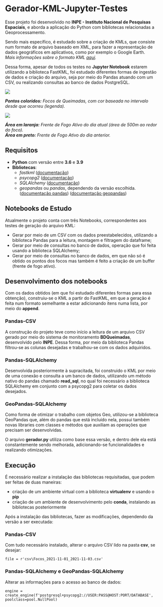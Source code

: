 # Gerador-KML-Jupyter-Testes

Esse projeto foi desenvolvido no **INPE - Instituto Nacional de Pesquisas Espaciais**, e aborda a aplicação do Python com bibliotecas relacionadas a Geoprocessamento. <br>

Sendo mais específico, é estudado sobre a criação de KMLs, que consiste num formato de arquivo baseado em XML, para fazer a representação de dados geográficos em aplicativos, como por exemplo o Google Earth. <br>
*Mais informações sobre o formato KML [aqui](https://developers.google.com/kml/documentation).*

Dessa forma, apesar de todos os testes no **Jupyter Notebook** estarem utilizando a biblioteca FastKML, foi estudado diferentes formas de ingestão de dados e criação do arquivo, seja por meio do Pandas atuando com um CSV, ou realizando consultas ao banco de dados PostgreSQL.

<img src=https://i.imgur.com/tvz3RWF.jpeg>

***Pontos coloridos:** Focos de Queimadas, com cor baseada no intervalo desde que ocorreu (legenda).*

<img src=https://i.imgur.com/R5WmvV6.jpeg>

***Área em laranja:** Frente de Fogo Ativo do dia atual (área de 500m ao redor do foco). <br>
**Área em preto:** Frente de Fogo Ativo do dia anterior.*

## Requisitos

- **Python** com versão entre **3.6** e **3.9**
- **Bibliotecas**: 
  - *fastkml* ([documentação](https://fastkml.readthedocs.io/en/latest/))
  - *psycopg2* ([documentação](https://www.psycopg.org/docs/))
  - *SQLAlchemy* ([documentação](https://docs.sqlalchemy.org/en/14/))
  - *geopandas* ou *pandas*, dependendo da versão escolhida. ([documentação pandas](https://pandas.pydata.org/docs/)) ([documentação geopandas](https://geopandas.org/en/stable/docs.html))

## Notebooks de Estudo

Atualmente o projeto conta com três Notebooks, correspondentes aos testes de geração do arquivo KML:

- Gerar por meio de um CSV com os dados preestabelecidos, utilizando a biblioteca Pandas para a leitura, montagem e filtragem do dataframe;
- Gerar por meio de consultas no banco de dados, operação que foi feita usando a biblioteca SQLAlchemy;
- Gerar por meio de consultas no banco de dados, em que não só é obtido os pontos dos focos mas também é feito a criação de um buffer (frente de fogo ativo).

## Desenvolvimento dos notebooks

Com os dados obtidos (em que foi estudado diferentes formas para essa obtenção), construiu-se o KML a partir do FastKML, em que a geração é feita num formato semelhante a estar adicionando itens numa lista, por meio do **append**. <br>

### Pandas-CSV

A construção do projeto teve como início a leitura de um arquivo CSV gerado por meio do sistema de monitoramento **BDQueimadas**, desenvolvido pelo **INPE**. Dessa forma, por meio da biblioteca Pandas filtrou-se as colunas desejadas e trabalhou-se com os dados adquiridos. <br>

### Pandas-SQLAlchemy

Desenvolvida posteriormente à supracitada, foi construido o KML por meio de uma conexão e consulta a um banco de dados, utilizando um método nativo do pandas chamado **read_sql**, no qual foi necessário a biblioteca SQLAlchemy em conjunto com a psycopg2 para coletar os dados desejados. <br>

### GeoPandas-SQLAlchemy

Como forma de otimizar o trabalho com objetos Geo, utilizou-se a biblioteca GeoPandas que, além do pandas que está incluído nela, possui também novas libraries com classes e métodos que auxiliam as operações que precisam ser desenvolvidas.

O arquivo **gerador.py** utiliza como base essa versão, e dentro dele ela está constantemente sendo melhorada, adicionando-se funcionalidades e realizando otimizações. 

## Execução 

É necessário realizar a instalação das bibliotecas requisitadas, que podem ser feitas de duas maneiras:
  - criação de um ambiente virtual com a biblioteca **virtualenv** e usando o **pip**
  - criação de um ambiente de desenvolvimento pelo **conda**, instalando as bibliotecas posteriormente

Após a instalação das bibliotecas, fazer as modificações, dependendo da versão a ser executada:

### Pandas-CSV
Com tudo necessário instalado, alterar o arquivo CSV lido na pasta **csv**, se desejar: <br>

    file = r'csv\Focos_2021-11-01_2021-11-03.csv'

### Pandas-SQLAlchemy e GeoPandas-SQLAlchemy
Alterar as informações para o acesso ao banco de dados:

    engine = create_engine(f'postgresql+psycopg2://USER:PASS@HOST:PORT/DATABASE', poolclass=pool.NullPool)

